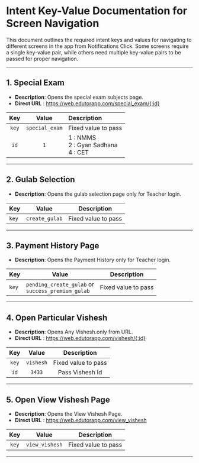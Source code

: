 # Intent Key-Value Documentation for Screen Navigation

This document outlines the required intent keys and values for navigating to different screens in
the app from Notifications Click. Some screens require a single key-value pair, while others need
multiple key-value pairs to be passed for proper navigation.

---

## 1. Special Exam

- **Description**: Opens the special exam subjects page.
- **Direct URL** : https://web.edutorapp.com/special_exam/{:id}

| **Key** |   **Value**    | **Description**                            |
|:-------:|:--------------:|:-------------------------------------------|
|  `key`  | `special_exam` | Fixed value to pass                        |
|  `id`   |      `1`       | 1 : NMMS <br/>2 : Gyan Sadhana<br/>4 : CET |

---

## 2. Gulab Selection

- **Description**: Opens the gulab selection page only for Teacher login.

| **Key** | **Value**      | **Description**     |
|---------|----------------|---------------------|
| `key`   | `create_gulab` | Fixed value to pass |

---

## 3. Payment History Page

- **Description**: Opens the Payment History only for Teacher login.

| **Key** | **Value**                                              | **Description**     |
|---------|--------------------------------------------------------|---------------------|
| `key`   | `pending_create_gulab` or <br/>`success_premium_gulab` | Fixed value to pass |

---

## 4. Open Particular Vishesh

- **Description**: Opens Any Vishesh.only from URL.
- **Direct URL** : https://web.edutorapp.com/vishesh/{:id}

| **Key** | **Value** |   **Description**   |
|:-------:|:---------:|:-------------------:|
|  `key`  | `vishesh` | Fixed value to pass |
|  `id`   |  `3433`   |   Pass Vishesh Id   |

---

## 5. Open View Vishesh Page

- **Description**: Opens the View Vishesh Page.
- **Direct URL** : https://web.edutorapp.com/view_vishesh

| **Key** |   **Value**    |   **Description**   |
|:-------:|:--------------:|:-------------------:|
|  `key`  | `view_vishesh` | Fixed value to pass |

---
